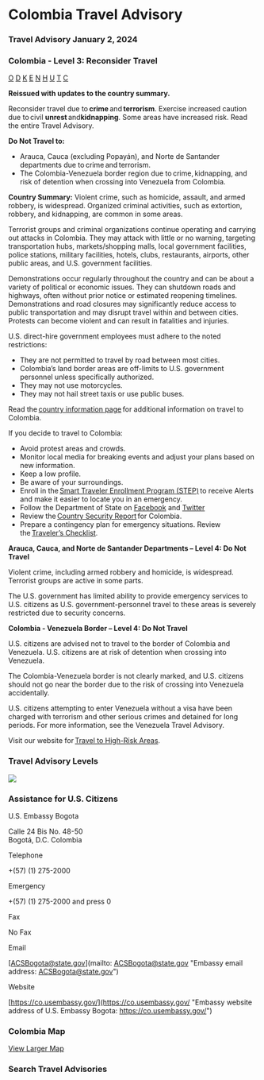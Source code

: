 # Colombia Travel Advisory

### Travel Advisory January 2, 2024

### Colombia - Level 3: Reconsider Travel

[O](javascript:void(0); "Tool Tip: Other")
[D](javascript:void(0); "Tool Tip: Wrongful Detention")
[K](javascript:void(0); "Tool Tip: Kidnap and Hostage")
[E](javascript:void(0); "Tool Tip: Event")
[N](javascript:void(0); "Tool Tip: Disaster")
[H](javascript:void(0); "Tool Tip: Health")
[U](javascript:void(0); "Tool Tip: Civil Unrest")
[T](javascript:void(0); "Tool Tip: Terrorism")
[C](javascript:void(0); "Tool Tip: Crimes")

**Reissued with updates to the country summary.**

Reconsider travel due to **crime** and **terrorism**. Exercise increased caution due to civil **unrest** and**kidnapping**. Some areas have increased risk. Read the entire Travel Advisory.

**Do Not Travel to:**

* Arauca, Cauca (excluding Popayán), and Norte de Santander departments due to crime and terrorism.
* The Colombia-Venezuela border region due to crime, kidnapping, and risk of detention when crossing into Venezuela from Colombia.

**Country Summary:** Violent crime, such as homicide, assault, and armed robbery, is widespread. Organized criminal activities, such as extortion, robbery, and kidnapping, are common in some areas.

Terrorist groups and criminal organizations continue operating and carrying out attacks in Colombia. They may attack with little or no warning, targeting transportation hubs, markets/shopping malls, local government facilities, police stations, military facilities, hotels, clubs, restaurants, airports, other public areas, and U.S. government facilities.

Demonstrations occur regularly throughout the country and can be about a variety of political or economic issues. They can shutdown roads and highways, often without prior notice or estimated reopening timelines. Demonstrations and road closures may significantly reduce access to public transportation and may disrupt travel within and between cities. Protests can become violent and can result in fatalities and injuries.

U.S. direct-hire government employees must adhere to the noted restrictions:

* They are not permitted to travel by road between most cities.
* Colombia’s land border areas are off-limits to U.S. government personnel unless specifically authorized.
* They may not use motorcycles.
* They may not hail street taxis or use public buses.

Read the [country information page](https://travel.state.gov/content/travel/en/international-travel/International-Travel-Country-Information-Pages/Colombia.html) for additional information on travel to Colombia.

If you decide to travel to Colombia:

* Avoid protest areas and crowds.
* Monitor local media for breaking events and adjust your plans based on new information.
* Keep a low profile.
* Be aware of your surroundings.
* Enroll in the [Smart Traveler Enrollment Program (STEP)](http://step.state.gov/) to receive Alerts and make it easier to locate you in an emergency.
* Follow the Department of State on [Facebook](https://www.facebook.com/usdos.colombia) and [Twitter](https://twitter.com/USEmbassyBogota)
* Review the [Country Security Report](https://www.osac.gov/Content/Browse/Report?subContentTypes=Country%20Security%20Report) for Colombia.
* Prepare a contingency plan for emergency situations. Review the [Traveler’s Checklist](https://travel.state.gov/content/travel/en/international-travel/before-you-go/travelers-checklist.html).

**Arauca, Cauca, and Norte de Santander Departments – Level 4: Do Not Travel**

Violent crime, including armed robbery and homicide, is widespread.  
Terrorist groups are active in some parts.

The U.S. government has limited ability to provide emergency services to U.S. citizens as U.S. government-personnel travel to these areas is severely restricted due to security concerns.

**Colombia - Venezuela Border – Level 4: Do Not Travel**

U.S. citizens are advised not to travel to the border of Colombia and Venezuela. U.S. citizens are at risk of detention when crossing into Venezuela.

The Colombia-Venezuela border is not clearly marked, and U.S. citizens should not go near the border due to the risk of crossing into Venezuela accidentally.

U.S. citizens attempting to enter Venezuela without a visa have been charged with terrorism and other serious crimes and detained for long periods. For more information, see the Venezuela Travel Advisory.

Visit our website for [Travel to High-Risk Areas](https://travel.state.gov/content/travel/en/international-travel/before-you-go/travelers-with-special-considerations/high-risk-travelers.html).

### Travel Advisory Levels

[![](/content/dam/NEWTravelAssets/images/travel-levelv1.svg)](/content/travel/en/international-travel/before-you-go/about-our-new-products.html "Travel Advisory Levels")

### Assistance for U.S. Citizens

U.S. Embassy Bogota

Calle 24 Bis No. 48-50  
Bogotá, D.C. Colombia

Telephone

+(57) (1) 275-2000

Emergency

+(57) (1) 275-2000 and press 0

Fax

No Fax

Email

[ACSBogota@state.gov](mailto: ACSBogota@state.gov "Embassy email address: ACSBogota@state.gov")

Website

[https://co.usembassy.gov/](https://co.usembassy.gov/ "Embassy website address of U.S. Embassy Bogota: https://co.usembassy.gov/")

### Colombia Map

[View Larger Map](https://travelmaps.state.gov/TSGMap/?extent=-92.645081457,-4.843246813,-59.399629556,12.490597364 "Map of Colombia")



### Search Travel Advisories